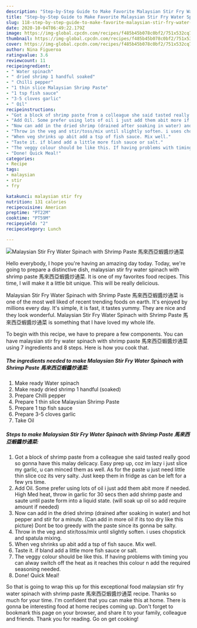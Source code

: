 ```yaml
---
description: "Step-by-Step Guide to Make Favorite Malaysian Stir Fry Water Spinach with Shrimp Paste 馬來西亞蝦醬炒通菜"
title: "Step-by-Step Guide to Make Favorite Malaysian Stir Fry Water Spinach with Shrimp Paste 馬來西亞蝦醬炒通菜"
slug: 118-step-by-step-guide-to-make-favorite-malaysian-stir-fry-water-spinach-with-shrimp-paste
date: 2020-10-04T06:49:22.179Z
image: https://img-global.cpcdn.com/recipes/f485b45b078c0bf2/751x532cq70/malaysian-stir-fry-water-spinach-with-shrimp-paste-馬來西亞蝦醬炒通菜-recipe-main-photo.jpg
thumbnail: https://img-global.cpcdn.com/recipes/f485b45b078c0bf2/751x532cq70/malaysian-stir-fry-water-spinach-with-shrimp-paste-馬來西亞蝦醬炒通菜-recipe-main-photo.jpg
cover: https://img-global.cpcdn.com/recipes/f485b45b078c0bf2/751x532cq70/malaysian-stir-fry-water-spinach-with-shrimp-paste-馬來西亞蝦醬炒通菜-recipe-main-photo.jpg
author: Nina Figueroa
ratingvalue: 3.6
reviewcount: 11
recipeingredient:
- " Water spinach"
- " dried shrimp 1 handful soaked"
- " Chilli pepper"
- "1 thin slice Malaysian Shrimp Paste"
- "1 tsp fish sauce"
- "3-5 cloves garlic"
- " Oil"
recipeinstructions:
- "Got a block of shrimp paste from a colleague she said tasted really good so gonna have this malay delicacy. Easy prep up, coz im lazy i just slice my garlic, u can minced them as well. As for the paste u just need little thin slice coz its very salty. Just keep them in fridge as can be left for a few yrs time."
- "Add Oil. Some prefer using lots of oil i just add them abit more if needed. High Med heat, throw in garlic for 30 secs then add shrimp paste and saute until paste form into a liquid state. (will soak up oil so add require amount if needed)"
- "Now can add in the dried shrimp (drained after soaking in water) and hot pepper and stir for a minute. (Can add in more oil if its too dry like this picture) Dont be too greedy with the paste since its gonna be salty."
- "Throw in the veg and stir/toss/mix until slightly soften. i uses chopstick and spatula mixing."
- "When veg shrinks up abit add a tsp of fish sauce. Mix well."
- "Taste it. if bland add a little more fish sauce or salt."
- "The veggy colour should be like this. If having problems with timing you can alway switch off the heat as it reaches this colour n add the required seasoning needed."
- "Done! Quick Meal!"
categories:
- Recipe
tags:
- malaysian
- stir
- fry

katakunci: malaysian stir fry 
nutrition: 131 calories
recipecuisine: American
preptime: "PT22M"
cooktime: "PT59M"
recipeyield: "2"
recipecategory: Lunch

---
```



![Malaysian Stir Fry Water Spinach with Shrimp Paste 馬來西亞蝦醬炒通菜](https://img-global.cpcdn.com/recipes/f485b45b078c0bf2/751x532cq70/malaysian-stir-fry-water-spinach-with-shrimp-paste-馬來西亞蝦醬炒通菜-recipe-main-photo.jpg)

Hello everybody, I hope you're having an amazing day today. Today, we're going to prepare a distinctive dish, malaysian stir fry water spinach with shrimp paste 馬來西亞蝦醬炒通菜. It is one of my favorites food recipes. This time, I will make it a little bit unique. This will be really delicious.



Malaysian Stir Fry Water Spinach with Shrimp Paste 馬來西亞蝦醬炒通菜 is one of the most well liked of recent trending foods on earth. It's enjoyed by millions every day. It's simple, it is fast, it tastes yummy. They are nice and they look wonderful. Malaysian Stir Fry Water Spinach with Shrimp Paste 馬來西亞蝦醬炒通菜 is something that I have loved my whole life.


To begin with this recipe, we have to prepare a few components. You can have malaysian stir fry water spinach with shrimp paste 馬來西亞蝦醬炒通菜 using 7 ingredients and 8 steps. Here is how you cook that.

<!--inarticleads1-->

##### The ingredients needed to make Malaysian Stir Fry Water Spinach with Shrimp Paste 馬來西亞蝦醬炒通菜:

1. Make ready  Water spinach
1. Make ready  dried shrimp 1 handful (soaked)
1. Prepare  Chilli pepper
1. Prepare 1 thin slice Malaysian Shrimp Paste
1. Prepare 1 tsp fish sauce
1. Prepare 3-5 cloves garlic
1. Take  Oil




<!--inarticleads2-->

##### Steps to make Malaysian Stir Fry Water Spinach with Shrimp Paste 馬來西亞蝦醬炒通菜:

1. Got a block of shrimp paste from a colleague she said tasted really good so gonna have this malay delicacy. Easy prep up, coz im lazy i just slice my garlic, u can minced them as well. As for the paste u just need little thin slice coz its very salty. Just keep them in fridge as can be left for a few yrs time.
1. Add Oil. Some prefer using lots of oil i just add them abit more if needed. High Med heat, throw in garlic for 30 secs then add shrimp paste and saute until paste form into a liquid state. (will soak up oil so add require amount if needed)
1. Now can add in the dried shrimp (drained after soaking in water) and hot pepper and stir for a minute. (Can add in more oil if its too dry like this picture) Dont be too greedy with the paste since its gonna be salty.
1. Throw in the veg and stir/toss/mix until slightly soften. i uses chopstick and spatula mixing.
1. When veg shrinks up abit add a tsp of fish sauce. Mix well.
1. Taste it. if bland add a little more fish sauce or salt.
1. The veggy colour should be like this. If having problems with timing you can alway switch off the heat as it reaches this colour n add the required seasoning needed.
1. Done! Quick Meal!




So that is going to wrap this up for this exceptional food malaysian stir fry water spinach with shrimp paste 馬來西亞蝦醬炒通菜 recipe. Thanks so much for your time. I'm confident that you can make this at home. There is gonna be interesting food at home recipes coming up. Don't forget to bookmark this page on your browser, and share it to your family, colleague and friends. Thank you for reading. Go on get cooking!

